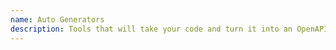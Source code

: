 ```yaml
---
name: Auto Generators
description: Tools that will take your code and turn it into an OpenAPI Specification document
---
```

